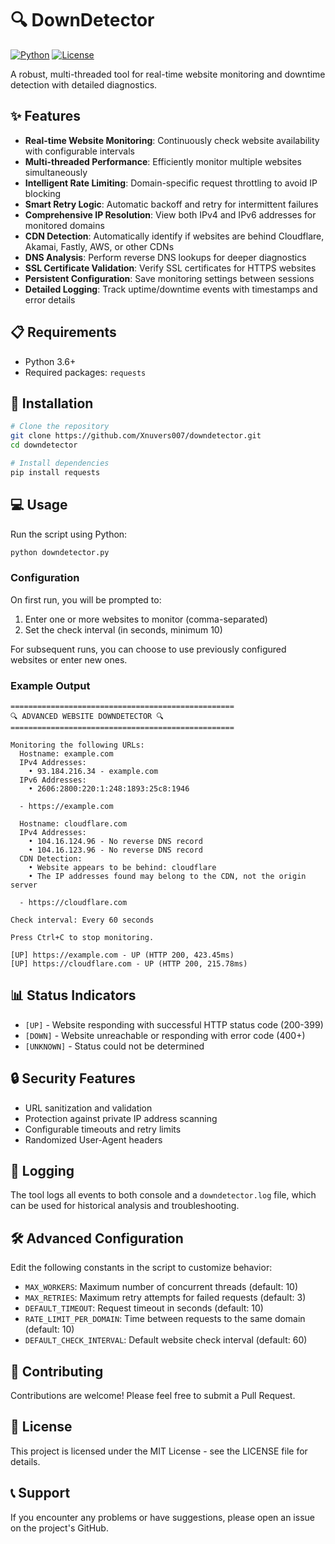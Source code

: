 # 🔍 DownDetector

[![Python](https://img.shields.io/badge/Python-3.6%2B-blue)](https://www.python.org/)
[![License](https://img.shields.io/badge/License-MIT-green.svg)](https://opensource.org/licenses/MIT)

A robust, multi-threaded tool for real-time website monitoring and downtime detection with detailed diagnostics.

## ✨ Features

- **Real-time Website Monitoring**: Continuously check website availability with configurable intervals
- **Multi-threaded Performance**: Efficiently monitor multiple websites simultaneously
- **Intelligent Rate Limiting**: Domain-specific request throttling to avoid IP blocking
- **Smart Retry Logic**: Automatic backoff and retry for intermittent failures
- **Comprehensive IP Resolution**: View both IPv4 and IPv6 addresses for monitored domains
- **CDN Detection**: Automatically identify if websites are behind Cloudflare, Akamai, Fastly, AWS, or other CDNs
- **DNS Analysis**: Perform reverse DNS lookups for deeper diagnostics
- **SSL Certificate Validation**: Verify SSL certificates for HTTPS websites
- **Persistent Configuration**: Save monitoring settings between sessions
- **Detailed Logging**: Track uptime/downtime events with timestamps and error details

## 📋 Requirements

- Python 3.6+
- Required packages: `requests`

## 🚀 Installation

```bash
# Clone the repository
git clone https://github.com/Xnuvers007/downdetector.git
cd downdetector

# Install dependencies
pip install requests
```

## 💻 Usage

Run the script using Python:

```bash
python downdetector.py
```

### Configuration

On first run, you will be prompted to:

1. Enter one or more websites to monitor (comma-separated)
2. Set the check interval (in seconds, minimum 10)

For subsequent runs, you can choose to use previously configured websites or enter new ones.

### Example Output

```
==================================================
🔍 ADVANCED WEBSITE DOWNDETECTOR 🔍
==================================================

Monitoring the following URLs:
  Hostname: example.com
  IPv4 Addresses:
    • 93.184.216.34 - example.com
  IPv6 Addresses:
    • 2606:2800:220:1:248:1893:25c8:1946
  
  - https://example.com

  Hostname: cloudflare.com
  IPv4 Addresses:
    • 104.16.124.96 - No reverse DNS record
    • 104.16.123.96 - No reverse DNS record
  CDN Detection:
    • Website appears to be behind: cloudflare
    • The IP addresses found may belong to the CDN, not the origin server
  
  - https://cloudflare.com

Check interval: Every 60 seconds

Press Ctrl+C to stop monitoring.

[UP] https://example.com - UP (HTTP 200, 423.45ms)
[UP] https://cloudflare.com - UP (HTTP 200, 215.78ms)
```

## 📊 Status Indicators

- `[UP]` - Website responding with successful HTTP status code (200-399)
- `[DOWN]` - Website unreachable or responding with error code (400+)
- `[UNKNOWN]` - Status could not be determined

## 🔒 Security Features

- URL sanitization and validation
- Protection against private IP address scanning
- Configurable timeouts and retry limits
- Randomized User-Agent headers

## 📝 Logging

The tool logs all events to both console and a `downdetector.log` file, which can be used for historical analysis and troubleshooting.

## 🛠️ Advanced Configuration

Edit the following constants in the script to customize behavior:

- `MAX_WORKERS`: Maximum number of concurrent threads (default: 10)
- `MAX_RETRIES`: Maximum retry attempts for failed requests (default: 3)
- `DEFAULT_TIMEOUT`: Request timeout in seconds (default: 10)
- `RATE_LIMIT_PER_DOMAIN`: Time between requests to the same domain (default: 10)
- `DEFAULT_CHECK_INTERVAL`: Default website check interval (default: 60)

## 🤝 Contributing

Contributions are welcome! Please feel free to submit a Pull Request.

## 📜 License

This project is licensed under the MIT License - see the LICENSE file for details.

## 📞 Support

If you encounter any problems or have suggestions, please open an issue on the project's GitHub.
